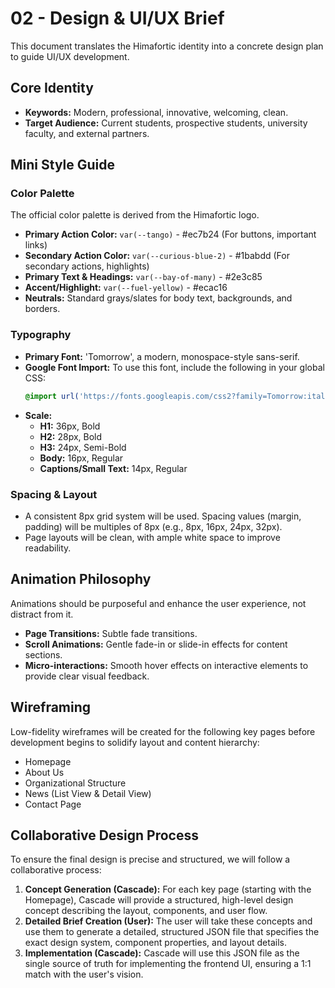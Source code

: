 # 02 - Design & UI/UX Brief

This document translates the Himafortic identity into a concrete design plan to guide UI/UX development.

## Core Identity

- **Keywords:** Modern, professional, innovative, welcoming, clean.
- **Target Audience:** Current students, prospective students, university faculty, and external partners.

## Mini Style Guide

### Color Palette
The official color palette is derived from the Himafortic logo.

- **Primary Action Color:** `var(--tango)` - #ec7b24 (For buttons, important links)
- **Secondary Action Color:** `var(--curious-blue-2)` - #1babdd (For secondary actions, highlights)
- **Primary Text & Headings:** `var(--bay-of-many)` - #2e3c85
- **Accent/Highlight:** `var(--fuel-yellow)` - #ecac16
- **Neutrals:** Standard grays/slates for body text, backgrounds, and borders.

### Typography
- **Primary Font:** 'Tomorrow', a modern, monospace-style sans-serif.
- **Google Font Import:** To use this font, include the following in your global CSS:
  ```css
  @import url('https://fonts.googleapis.com/css2?family=Tomorrow:ital,wght@0,100;0,200;0,300;0,400;0,500;0,600;0,700;0,800;0,900;1,100;1,200;1,300;1,400;1,500;1,600;1,700;1,800;1,900&display=swap');
  ```
- **Scale:**
  - **H1:** 36px, Bold
  - **H2:** 28px, Bold
  - **H3:** 24px, Semi-Bold
  - **Body:** 16px, Regular
  - **Captions/Small Text:** 14px, Regular

### Spacing & Layout
- A consistent 8px grid system will be used. Spacing values (margin, padding) will be multiples of 8px (e.g., 8px, 16px, 24px, 32px).
- Page layouts will be clean, with ample white space to improve readability.

## Animation Philosophy

Animations should be purposeful and enhance the user experience, not distract from it.

- **Page Transitions:** Subtle fade transitions.
- **Scroll Animations:** Gentle fade-in or slide-in effects for content sections.
- **Micro-interactions:** Smooth hover effects on interactive elements to provide clear visual feedback.

## Wireframing
Low-fidelity wireframes will be created for the following key pages before development begins to solidify layout and content hierarchy:
- Homepage
- About Us
- Organizational Structure
- News (List View & Detail View)
- Contact Page

## Collaborative Design Process

To ensure the final design is precise and structured, we will follow a collaborative process:

1.  **Concept Generation (Cascade):** For each key page (starting with the Homepage), Cascade will provide a structured, high-level design concept describing the layout, components, and user flow.
2.  **Detailed Brief Creation (User):** The user will take these concepts and use them to generate a detailed, structured JSON file that specifies the exact design system, component properties, and layout details.
3.  **Implementation (Cascade):** Cascade will use this JSON file as the single source of truth for implementing the frontend UI, ensuring a 1:1 match with the user's vision.